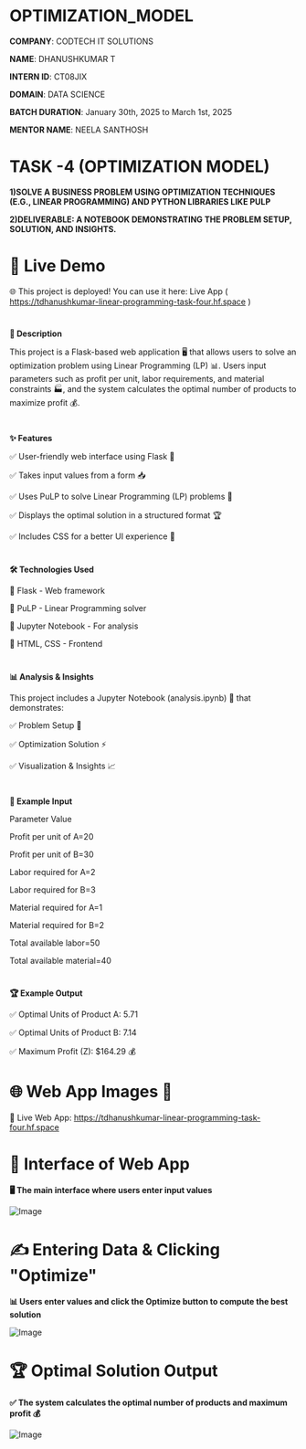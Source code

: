 # OPTIMIZATION_MODEL

**COMPANY**: CODTECH IT SOLUTIONS

**NAME**: DHANUSHKUMAR T

**INTERN ID**: CT08JIX

**DOMAIN**: DATA SCIENCE

**BATCH DURATION**: January 30th, 2025 to March 1st, 2025

**MENTOR NAME**: NEELA SANTHOSH
#
# TASK -4 (OPTIMIZATION MODEL)

**1)SOLVE A BUSINESS PROBLEM USING
OPTIMIZATION TECHNIQUES (E.G., LINEAR
PROGRAMMING) AND PYTHON LIBRARIES
LIKE PULP**

**2)DELIVERABLE: A NOTEBOOK
DEMONSTRATING THE PROBLEM
SETUP, SOLUTION, AND INSIGHTS.**
#

# 🔗 Live Demo

🌐 This project is deployed! You can use it here: Live App ( https://tdhanushkumar-linear-programming-task-four.hf.space )

#

**📘 Description**

This project is a Flask-based web application 🖥️ that allows users to solve an optimization problem using Linear Programming (LP) 📊. Users input parameters such as profit per unit, labor requirements, and material constraints 🏭, and the system calculates the optimal number of products to maximize profit 💰.

#

**✨ Features**

✅ User-friendly web interface using Flask 🎨

✅ Takes input values from a form 📥

✅ Uses PuLP to solve Linear Programming (LP) problems 🔢

✅ Displays the optimal solution in a structured format 🏆

✅ Includes CSS for a better UI experience 🎨

#

**🛠️ Technologies Used**

🔹 Flask - Web framework

🔹 PuLP - Linear Programming solver

🔹 Jupyter Notebook - For analysis

🔹 HTML, CSS - Frontend

#

**📊 Analysis & Insights**

This project includes a Jupyter Notebook (analysis.ipynb) 📘 that demonstrates:

✅ Problem Setup 📝

✅ Optimization Solution ⚡

✅ Visualization & Insights 📈


#

**📌 Example Input**

Parameter	Value

Profit per unit of A=20

Profit per unit of B=30

Labor required for A=2

Labor required for B=3

Material required for A=1

Material required for B=2

Total available labor=50

Total available material=40


#

**🏆 Example Output**

✅ Optimal Units of Product A: 5.71

✅ Optimal Units of Product B: 7.14

✅ Maximum Profit (Z): $164.29 💰

#

# 🌐 Web App Images 📸

🔗 Live Web App: https://tdhanushkumar-linear-programming-task-four.hf.space

# 🎨 Interface of Web App

**🖥️ The main interface where users enter input values**

![Image](https://github.com/user-attachments/assets/d019e99e-dafe-4585-913d-638958daf670)

# ✍️ Entering Data & Clicking "Optimize"

**📊 Users enter values and click the Optimize button to compute the best solution**

![Image](https://github.com/user-attachments/assets/b0ed7c06-c6fc-4838-b8c2-da4a2104b162)

# 🏆 Optimal Solution Output

**✅ The system calculates the optimal number of products and maximum profit 💰**

![Image](https://github.com/user-attachments/assets/f83a5713-6b2c-4da9-a1f4-5ed84fb7b002)
